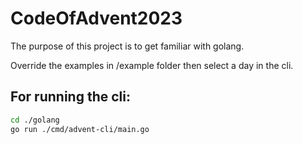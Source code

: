 # CodeOfAdvent2023

The purpose of this project is to get familiar with golang.

Override the examples in /example folder then select a day in the cli.

## For running the cli:

```bash
cd ./golang
go run ./cmd/advent-cli/main.go

